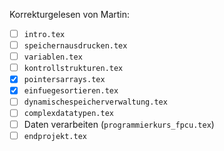 Korrekturgelesen von Martin:

- [ ] `intro.tex`
- [ ] `speichernausdrucken.tex`
- [ ] `variablen.tex`
- [ ] `kontrollstrukturen.tex`
- [x] `pointersarrays.tex`
- [x] `einfuegesortieren.tex`
- [ ] `dynamischespeicherverwaltung.tex`
- [ ] `complexdatatypen.tex`
- [ ] Daten verarbeiten (`programmierkurs_fpcu.tex`)
- [ ] `endprojekt.tex`
